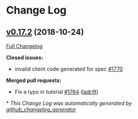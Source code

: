 # Change Log

## [v0.17.2](https://github.com/cloudentity/go-swagger/tree/v0.17.2) (2018-10-24)

[Full Changelog](https://github.com/cloudentity/go-swagger/compare/v0.17.1...v0.17.2)

**Closed issues:**

- invalid client code generated for spec [\#1770](https://github.com/cloudentity/go-swagger/issues/1770)

**Merged pull requests:**

- Fix a typo in tutorial [\#1764](https://github.com/cloudentity/go-swagger/pull/1764) ([ladrift](https://github.com/ladrift))

\* *This Change Log was automatically generated by [github_changelog_generator](https://github.com/skywinder/Github-Changelog-Generator)*
